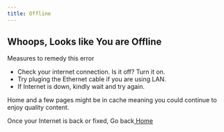 ```yaml
---
title: Offline
---
```


## Whoops, Looks like You are Offline

Measures to remedy this error

* Check your internet connection. Is it off? Turn it on.
* Try pluging the Ethernet cable if you are using LAN.
* If Internet is down, kindly wait and try again.

Home and a few pages might be in cache meaning you could continue to enjoy quality content.

Once your Internet is back or fixed, Go back[ Home](/ "Home")